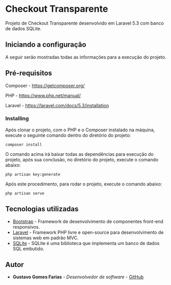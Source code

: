 # Checkout Transparente

Projeto de Checkout Transparente desenvolvido em Laravel 5.3 com banco de dados SQLite.

## Iniciando a configuração

A seguir serão mostradas todas as informações para a execução do projeto.

## Pré-requisitos

Composer - https://getcomposer.org/

PHP - https://www.php.net/manual/

Laravel - https://laravel.com/docs/5.3/installation

### Installing

Após clonar o projeto, com o PHP e o Composer instalado na máquina, execute o seguinte comando dentro do diretório do projeto:
```
composer install
```

O comando acima irá baixar todas as dependências para execução do projeto, após sua conclusão, no diretório do projeto, execute o comando abaixo:

```
php artisan key:generate
```
Após este procedimento, para rodar o projeto, execute o comando abaixo:

```
php artisan serve
```

## Tecnologias utilizadas

* [Bootstrap](https://getbootstrap.com/) - Framework de desenvolvimento de componentes front-end responsivos.
* [Laravel](https://maven.apache.org/) - Framework PHP livre e open-source para desenvolvimento de sistemas web em padrão MVC.
* [SQLite](https://www.sqlite.org/index.html) - SQLite é uma biblioteca que implementa um banco de dados SQL embutido.

## Autor

* **Gustavo Gomes Farias** - *Desenvolvedor de software* - [GitHub](https://github.com/gust142/)



